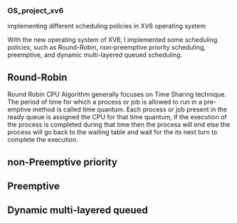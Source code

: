 ### OS_project_xv6
implementing different scheduling policies in XV6 operating system

 With the new operating system of XV6, I implemented some scheduling policies, such as Round-Robin, non-preemptive priority scheduling,
 preemptive, and dynamic multi-layered queued scheduling.
 
 ## Round-Robin
 
 Round Robin CPU Algorithm generally focuses on Time Sharing technique. 
The period of time for which a process or job is allowed to run in a pre-emptive method is called time quantum. 
Each process or job present in the ready queue is assigned the CPU for that time quantum, if the execution of the process is completed during that time
then the process will end else the process will go back to the waiting table and wait for the its next turn to complete the execution.
 
 ## non-Preemptive priority
 
 
 ## Preemptive
 
 
 ## Dynamic multi-layered queued 
